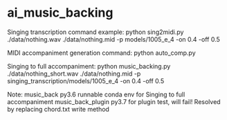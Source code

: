 # ai_music_backing

Singing transcription command example:
python sing2midi.py ./data/nothing.wav ./data/nothing.mid -p models/1005_e_4 -on 0.4 -off 0.5

MIDI accompaniment generation command:
python auto_comp.py

Singing to full accompaniment:
python music_backing.py ./data/nothing_short.wav ./data/nothing.mid -p singing_transcription/models/1005_e_4 -on 0.4 -off 0.5

Note:
music_back py3.6 runnable conda env for Singing to full accompaniment
music_back_plugin py3.7 for plugin test, will fail! Resolved by replacing chord.txt write method